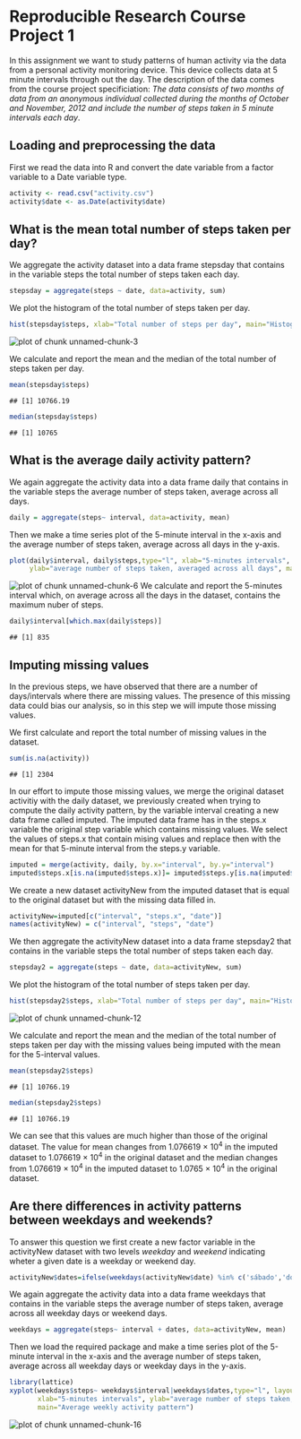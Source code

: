 
Reproducible Research Course Project 1  
====================================

In this assignment we want to study patterns of human activity via the data from a personal activity monitoring device. This device collects data at 5 minute intervals through out the day. The description of the data comes from the course project specificiation: *The data consists of two months of data from an anonymous individual collected during the months of October and November, 2012 and include the number of steps taken in 5 minute intervals each day*.

## Loading and preprocessing the data

First we read the data into R and convert the date variable from a factor variable to a Date variable type.


```r
activity <- read.csv("activity.csv")
activity$date <- as.Date(activity$date)
```

## What is the mean total number of steps taken per day?

We aggregate the activity dataset into a data frame stepsday that contains in the variable steps the total number of steps taken each day.


```r
stepsday = aggregate(steps ~ date, data=activity, sum)
```

We plot the histogram of the total number of steps taken per day.


```r
hist(stepsday$steps, xlab="Total number of steps per day", main="Histogram of total number of steps per day")
```

![plot of chunk unnamed-chunk-3](figure/unnamed-chunk-3-1.png) 

We calculate and report the mean and the median of the total number of steps taken per day.


```r
mean(stepsday$steps)
```

```
## [1] 10766.19
```

```r
median(stepsday$steps)
```

```
## [1] 10765
```

## What is the average daily activity pattern?

We again aggregate the activity data into a data frame daily that contains in the variable steps the average number of steps taken, average across all days. 


```r
daily = aggregate(steps~ interval, data=activity, mean)
```

Then we make a time series plot of the 5-minute interval in the x-axis and the average number of steps taken, average across all days in the y-axis.


```r
plot(daily$interval, daily$steps,type="l", xlab="5-minutes intervals", 
     ylab="average number of steps taken, averaged across all days", main="Average activity daily pattern")
```

![plot of chunk unnamed-chunk-6](figure/unnamed-chunk-6-1.png) 
We calculate and report the 5-minutes interval which, on average across all the days in the dataset, contains the maximum nuber of steps.


```r
daily$interval[which.max(daily$steps)]
```

```
## [1] 835
```

## Imputing missing values

In the previous steps, we have observed that there are a number of days/intervals where there are missing values. The presence of this missing data could bias our analysis, so in this step we will impute those missing values.

We first calculate and report the total number of missing values in the dataset.


```r
sum(is.na(activity))
```

```
## [1] 2304
```

In our effort to impute those missing values, we merge the original dataset activitiy with the daily dataset, we previously created when trying to compute the daily activity pattern, by the variable interval creating a new data frame called imputed. The imputed data frame has in the steps.x variable the original step variable which contains missing values. We select the values of steps.x that contain mising values and replace then with the mean for that 5-minute interval from the steps.y variable.  


```r
imputed = merge(activity, daily, by.x="interval", by.y="interval")
imputed$steps.x[is.na(imputed$steps.x)]= imputed$steps.y[is.na(imputed$steps.x)]
```

We create a new dataset activityNew from the imputed dataset that is equal to the original dataset but with the missing data filled in.


```r
activityNew=imputed[c("interval", "steps.x", "date")]
names(activityNew) = c("interval", "steps", "date")
```

We then aggregate the activityNew dataset into a data frame stepsday2 that contains in the variable steps the total number of steps taken each day.


```r
stepsday2 = aggregate(steps ~ date, data=activityNew, sum)
```

We plot the histogram of the total number of steps taken per day.  


```r
hist(stepsday2$steps, xlab="Total number of steps per day", main="Histogram of total number of steps per day")
```

![plot of chunk unnamed-chunk-12](figure/unnamed-chunk-12-1.png) 


We calculate and report the mean and the median of the total number of steps taken per day with the missing values being imputed with the mean for the 5-interval values.


```r
mean(stepsday2$steps)
```

```
## [1] 10766.19
```

```r
median(stepsday2$steps)
```

```
## [1] 10766.19
```

We can see that this values are much higher than those of the original dataset. The value for mean changes from 1.076619 &times; 10<sup>4</sup> in the imputed dataset to 1.076619 &times; 10<sup>4</sup> in the original dataset and the median changes from 1.076619 &times; 10<sup>4</sup> in the imputed dataset to 1.0765 &times; 10<sup>4</sup> in the original dataset.

## Are there differences in activity patterns between weekdays and weekends?

To answer this question we first create a new factor variable in the activityNew dataset with two levels *weekday* and *weekend* indicating wheter a given date is a weekday or weekend day.


```r
activityNew$dates=ifelse(weekdays(activityNew$date) %in% c('sábado','domingo'), "weekend", "weekday")
```

We again aggregate the activity data into a data frame weekdays that contains in the variable steps the average number of steps taken, average across all weekday days or weekend days. 


```r
weekdays = aggregate(steps~ interval + dates, data=activityNew, mean)
```

Then we load the required package and make a time series plot of the 5-minute interval in the x-axis and the average number of steps taken, average across all weekday days or weekday days in the y-axis.


```r
library(lattice)
xyplot(weekdays$steps~ weekdays$interval|weekdays$dates,type="l", layout = c(1, 2), 
       xlab="5-minutes intervals", ylab="average number of steps taken, averaged across all weekdays", 
       main="Average weekly activity pattern")
```

![plot of chunk unnamed-chunk-16](figure/unnamed-chunk-16-1.png) 
